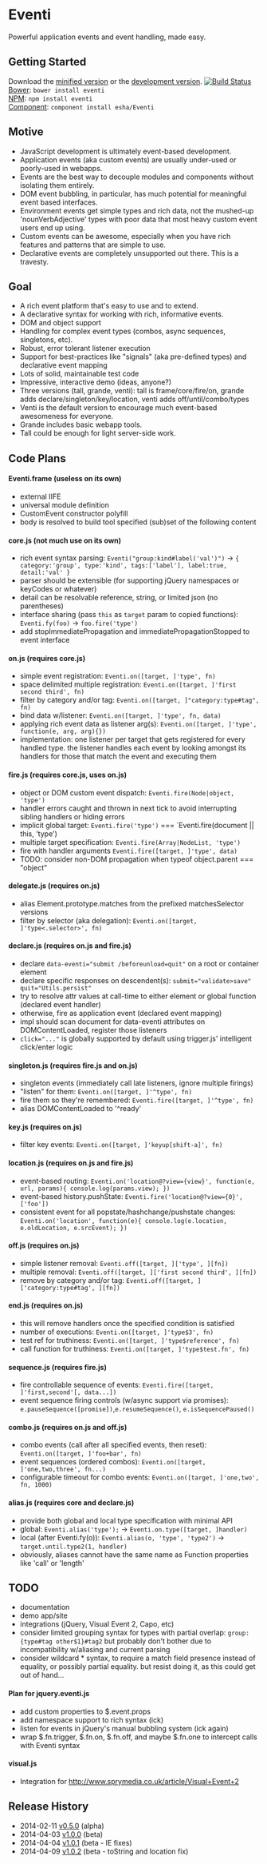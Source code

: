 # Eventi

Powerful application events and event handling, made easy.

## Getting Started
Download the [minified version][min] or the [development version][max]. [![Build Status](https://travis-ci.org/esha/Eventi.png?branch=master)](https://travis-ci.org/esha/Eventi)  
[Bower][bower]: `bower install eventi`  
[NPM][npm]: `npm install eventi`   
[Component][component]: `component install esha/Eventi`  

[min]: https://raw.github.com/nbubna/Eventi/master/dist/Eventi.min.js
[max]: https://raw.github.com/nbubna/Eventi/master/dist/Eventi.js
[npm]: https://npmjs.org/package/Eventi
[bower]: http://bower.io/
[component]: http://component.io/

## Motive

* JavaScript development is ultimately event-based development.
* Application events (aka custom events) are usually under-used or poorly-used in webapps.
* Events are the best way to decouple modules and components without isolating them entirely.
* DOM event bubbling, in particular, has much potential for meaningful event based interfaces.
* Environment events get simple types and rich data, not the mushed-up 'nounVerbAdjective' types with poor data that most heavy custom event users end up using.
* Custom events can be awesome, especially when you have rich features and patterns that are simple to use.
* Declarative events are completely unsupported out there. This is a travesty.

## Goal
* A rich event platform that's easy to use and to extend.
* A declarative syntax for working with rich, informative events.
* DOM and object support
* Handling for complex event types (combos, async sequences, singletons, etc).
* Robust, error tolerant listener execution
* Support for best-practices like "signals" (aka pre-defined types) and declarative event mapping
* Lots of solid, maintainable test code
* Impressive, interactive demo (ideas, anyone?)
* Three versions (tall, grande, venti): tall is frame/core/fire/on, grande adds declare/singleton/key/location, venti adds off/until/combo/types
* Venti is the default version to encourage much event-based awesomeness for everyone.
* Grande includes basic webapp tools.
* Tall could be enough for light server-side work.

## Code Plans

#### Eventi.frame (useless on its own)
* external IIFE
* universal module definition
* CustomEvent constructor polyfill
* body is resolved to build tool specified (sub)set of the following content

#### core.js (not much use on its own)
* rich event syntax parsing: `Eventi("group:kind#label('val')")` -> `{ category:'group', type:'kind', tags:['label'], label:true, detail:'val' }`
* parser should be extensible (for supporting jQuery namespaces or keyCodes or whatever)
* detail can be resolvable reference, string, or limited json (no parentheses)
* interface sharing (pass `this` as `target` param to copied functions): `Eventi.fy(foo)` -> `foo.fire('type')`
* add stopImmediatePropagation and immediatePropagationStopped to event interface

#### on.js (requires core.js)
* simple event registration: `Eventi.on([target, ]'type', fn)`
* space delimited multiple registration: `Eventi.on([target, ]'first second third', fn)`
* filter by category and/or tag: `Eventi.on([target, ]"category:type#tag", fn)`
* bind data w/listener: `Eventi.on([target, ]'type', fn, data)`
* applying rich event data as listener arg(s): `Eventi.on([target, ]'type', function(e, arg, arg){})`
* implementation: one listener per target that gets registered for every handled type. the listener handles each event by looking amongst its handlers for those that match the event and executing them

#### fire.js (requires core.js, uses on.js)
* object or DOM custom event dispatch: `Eventi.fire(Node|object, 'type')`
* handler errors caught and thrown in next tick to avoid interrupting sibling handlers or hiding errors
* implicit global target: `Eventi.fire('type')` === `Eventi.fire(document || this, 'type')
* multiple target specification: `Eventi.fire(Array|NodeList, 'type')`
* fire with handler arguments `Eventi.fire([target, ]'type', data)`
* TODO: consider non-DOM propagation when typeof object.parent === "object"


#### delegate.js (requires on.js)
* alias Element.prototype.matches from the prefixed matchesSelector versions
* filter by selector (aka delegation): `Eventi.on([target, ]'type<.selector>', fn)`

#### declare.js (requires on.js and fire.js)
* declare `data-eventi="submit /beforeunload=quit"` on a root or container element
* declare specific responses on descendent(s): `submit="validate>save" quit="Utils.persist"`
* try to resolve attr values at call-time to either element or global function (declared event handler)
* otherwise, fire as application event (declared event mapping)
* impl should scan document for data-eventi attributes on DOMContentLoaded, register those listeners
* `click="..."` is globally supported by default using trigger.js' intelligent click/enter logic

#### singleton.js (requires fire.js and on.js)
* singleton events (immediately call late listeners, ignore multiple firings)
* "listen" for them: `Eventi.on([target, ]'^type', fn)`
* fire them so they're remembered: `Eventi.fire([target, ]'^type', fn)`
* alias DOMContentLoaded to '^ready'

#### key.js (requires on.js)
* filter key events: `Eventi.on([target, ]'keyup[shift-a]', fn)`

#### location.js (requires on.js and fire.js)
* event-based routing: `Eventi.on('location@?view={view}', function(e, url, params){ console.log(params.view); })`
* event-based history.pushState: `Eventi.fire('location@?view={0}', ['foo'])`
* consistent event for all popstate/hashchange/pushstate changes: `Eventi.on('location', function(e){ console.log(e.location, e.oldLocation, e.srcEvent); })`


#### off.js (requires on.js)
* simple listener removal: `Eventi.off([target, ]['type', ][fn])`
* multiple removal: `Eventi.off([target, ]['first second third', ][fn])`
* remove by category and/or tag: `Eventi.off([target, ]['category:type#tag', ][fn])`

#### end.js (requires on.js)
* this will remove handlers once the specified condition is satisfied
* number of executions: `Eventi.on([target, ]'type$3', fn)`
* test ref for truthiness: `Eventi.on([target, ]'type$reference', fn)`
* call function for truthiness: `Eventi.on([target, ]'type$test.fn', fn)`

#### sequence.js (requires fire.js)
* fire controllable sequence of events: `Eventi.fire([target, ]'first,second'[, data...])`
* event sequence firing controls (w/async support via promises): `e.pauseSequence([promise])`,`e.resumeSequence()`, `e.isSequencePaused()`

#### combo.js (requires on.js and off.js)
* combo events (call after all specified events, then reset): `Eventi.on([target, ]'foo+bar', fn)`
* event sequences (ordered combos): `Eventi.on([target, ]'one,two,three', fn...)`
* configurable timeout for combo events: `Eventi.on([target, ]'one,two', fn, 1000)`

#### alias.js (requires core and declare.js)
* provide both global and local type specification with minimal API
* global: `Eventi.alias('type');` -> `Eventi.on.type([target, ]handler)`
* local (after Eventi.fy(o)): `Eventi.alias(o, 'type', 'type2')` -> `target.until.type2(1, handler)`
* obviously, aliases cannot have the same name as Function properties like 'call' or 'length'

## TODO
* documentation
* demo app/site
* integrations (jQuery, Visual Event 2, Capo, etc)
* consider limited grouping syntax for types with partial overlap: `group:{type#tag other$1}#tag2` but probably don't bother due to incompatibility w/aliasing and current parsing
* consider wildcard * syntax, to require a match field presence instead of equality, or possibly partial equality. but resist doing it, as this could get out of hand...

#### Plan for jquery.eventi.js
* add custom properties to $.event.props
* add namespace support to rich syntax (ick)
* listen for events in jQuery's manual bubbling system (ick again)
* wrap $.fn.trigger, $.fn.on, $.fn.off, and maybe $.fn.one to intercept calls with Eventi syntax

#### visual.js
* Integration for http://www.sprymedia.co.uk/article/Visual+Event+2


## Release History
* 2014-02-11 [v0.5.0][] (alpha)
* 2014-04-03 [v1.0.0][] (beta)
* 2014-04-04 [v1.0.1][] (beta - IE fixes)
* 2014-04-09 [v1.0.2][] (beta - toString and location fix)

[v0.5.0]: https://github.com/nbubna/Eventi/tree/0.5.0
[v1.0.0]: https://github.com/nbubna/Eventi/tree/1.0.0
[v1.0.1]: https://github.com/nbubna/Eventi/tree/1.0.1
[v1.0.2]: https://github.com/nbubna/Eventi/tree/1.0.2
